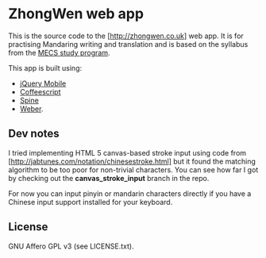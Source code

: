 # ZhongWen web app #

This is the source code to the [http://zhongwen.co.uk] web app. It is for practising Mandaring writing and translation
and is based on the syllabus from the [MECS study program](http://www.meridiandao.co.uk/).

This app is built using:

* [jQuery Mobile](https://github.com/jquery/jquery-mobile)
* [Coffeescript](https://github.com/jashkenas/coffee-script)
* [Spine](http://github.com/maccman/spine)
* [Weber](http://github.com/hiddentao/weber).

## Dev notes ##

I tried implementing HTML 5 canvas-based stroke input using code from [http://jabtunes.com/notation/chinesestroke.html]
but it found the matching algorithm to be too poor for non-trivial characters. You can see how far I got by checking
out the **canvas_stroke_input** branch in the repo.

For now you can input pinyin or mandarin characters directly if you have a Chinese input support installed for your
keyboard.


## License ##

GNU Affero GPL v3 (see LICENSE.txt).


